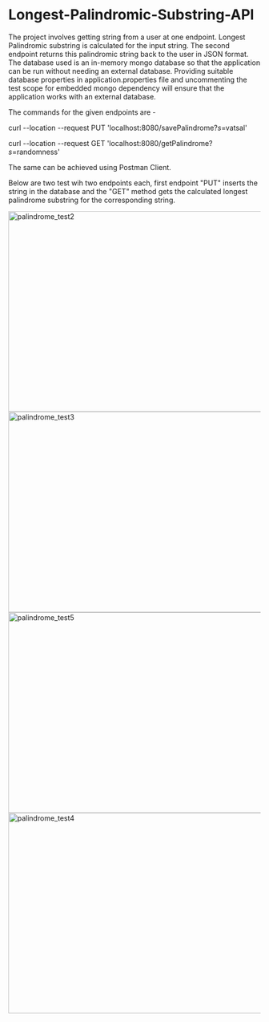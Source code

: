 # Longest-Palindromic-Substring-API
The project involves getting string from a user at one endpoint. Longest Palindromic substring is calculated for the input string. 
The second endpoint returns this palindromic string back to the user in JSON format. The database used is an in-memory mongo database
so that the application can be run without needing an external database.
Providing suitable database properties in application.properties file and uncommenting the test scope for embedded mongo dependency
will ensure that the application works with an external database.

The commands for the given endpoints are - 

curl --location --request PUT 'localhost:8080/savePalindrome?_s_=vatsal'

curl --location --request GET 'localhost:8080/getPalindrome?_s_=randomness'

The same can be achieved using Postman Client.

Below are two test wih two endpoints each, first endpoint "PUT" inserts the string in the database and the "GET" method 
gets the calculated longest palindrome substring for the corresponding string.

<img width="1000" height="400" alt="palindrome_test2" src="https://user-images.githubusercontent.com/48147101/89000854-749c9d80-d2c6-11ea-8610-ad54c23434d4.PNG">

<img width="1000" height="400" alt="palindrome_test3" src="https://user-images.githubusercontent.com/48147101/89001104-23d97480-d2c7-11ea-97d7-19ef66bc5cda.PNG">

<img width="1000" height="400" alt="palindrome_test5" src="https://user-images.githubusercontent.com/48147101/89001225-964a5480-d2c7-11ea-85f2-67a0fa447f5c.PNG">

<img width="1000" height="400" alt="palindrome_test4" src="https://user-images.githubusercontent.com/48147101/89001244-ad894200-d2c7-11ea-8161-1622141581a3.PNG">
